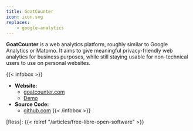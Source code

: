 ```yaml
---
title: GoatCounter
icon: icon.svg
replaces:
    - google-analytics
---
```


**GoatCounter** is a web analytics platform, roughly similar to Google Analytics or Matomo. It aims to give meaningful privacy-friendly web analytics for business purposes, while still staying usable for non-technical users to use on personal websites.

{{< infobox >}}
- **Website:**
    - [goatcounter.com](https://www.goatcounter.com)
    - [Demo](https://stats.arp242.net)
- **Source Code:**
    - [github.com](https://github.com/zgoat/goatcounter)
{{< /infobox >}}

[floss]: {{< relref "/articles/free-libre-open-software" >}}

